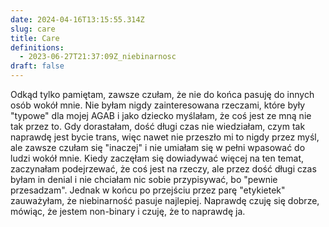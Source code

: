 ```yaml
---
date: 2024-04-16T13:15:55.314Z
slug: care
title: Care
definitions:
  - 2023-06-27T21:37:09Z_niebinarnosc
draft: false
---
```

Odkąd tylko pamiętam, zawsze czułam, że nie do końca pasuję do innych osób wokół mnie. Nie byłam nigdy zainteresowana rzeczami, które były "typowe" dla mojej AGAB i jako dziecko myślałam, że coś jest ze mną nie tak przez to. Gdy dorastałam, dość długi czas nie wiedziałam, czym tak naprawdę jest bycie trans, więc nawet nie przeszło mi to nigdy przez myśl, ale zawsze czułam się "inaczej" i nie umiałam się w pełni wpasować do ludzi wokół mnie. Kiedy zaczęłam się dowiadywać więcej na ten temat, zaczynałam podejrzewać, że coś jest na rzeczy, ale przez dość długi czas byłam in denial i nie chciałam nic sobie przypisywać, bo "pewnie przesadzam". Jednak w końcu po przejściu przez parę "etykietek" zauważyłam, że niebinarność pasuje najlepiej. Naprawdę czuję się dobrze, mówiąc, że jestem non-binary i czuję, że to naprawdę ja.
